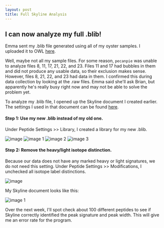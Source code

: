 ```yaml
---
layout: post
title: Full Skyline Analysis
---
```


## I can now analyze my full .blib!

Emma sent my .blib file generated using all of my oyster samples. I uploaded it to OWL [here](http://owl.fish.washington.edu/spartina/DNR_Skyline_20170505/gigas-20170505.blib).

Well, maybe not all my sample files. For some reason, `pecanpie` was unable to analyze files 8, 11, 17, 21, 22, and 23. Files 11 and 17 had bubbles in them and did not produce any usable data, so their exclusion makes sense. However, files 8, 21, 22, and 23 had data in them. I confirmed this during data collection by looking at the .raw files. Emma said she'll ask Brian, but apparently he's really busy right now and may not be able to solve the problem yet.

To analyze my .blib file, I opened up the Skyline document I created earlier. The settings I used in that document can be found [here](https://yaaminiv.github.io/Skyline-Test-2/).

#### Step 1: Use my new .blib instead of my old one.
Under Peptide Settings >> Library, I created a library for my new .blib.

![image](https://cloud.githubusercontent.com/assets/22335838/25776488/2176971e-3274-11e7-9126-daadd9d8e434.png)
![image 1](https://cloud.githubusercontent.com/assets/22335838/25776489/249978bc-3274-11e7-8931-5793f776df33.png)
![image 2](https://cloud.githubusercontent.com/assets/22335838/25776490/2499df82-3274-11e7-9e24-b43a850e1237.png)
![image 3](https://cloud.githubusercontent.com/assets/22335838/25776491/249a203c-3274-11e7-8b48-dabfbbbd5d43.png)

#### Step 2: Remove the heavy/light isotope distinction.
Because our data does not have any marked heavy or light signatures, we do not need this setting. Under Peptide Settings >> Modifications, I unchecked all isotope label distinctions.

![image](https://cloud.githubusercontent.com/assets/22335838/25776503/8a027960-3274-11e7-8d57-6942edf3d3c8.png)

My Skyline document looks like this:

![image 1](https://cloud.githubusercontent.com/assets/22335838/25776504/8fa1c8c6-3274-11e7-8250-3ac108ac39ce.png)

Over the next week, I'll spot check about 100 different peptides to see if Skyline correctly identified the peak signature and peak width. This will give me an error rate for the program.


